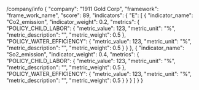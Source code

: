 /company/info
{
    "company": "1911 Gold Corp",
    "framework": "frame_work_name",
    "score": 89,
    "indicators": {
        "E": [
            {
                "indicator_name": "Co2_emission",
                "indicator_weight": 0.2,
                "metrics": {
                    "POLICY_CHILD_LABOR": {
                        "metric_value": 123,
                        "metric_unit": "%",
                        "metric_description": "",
                        "metric_weight": 0.5
                    },
                    "POLICY_WATER_EFFICIENCY": {
                        "metric_value": 123,
                        "metric_unit": "%",
                        "metric_description": "",
                        "metric_weight": 0.5
                    }
                }
            },
            {
                "indicator_name": "So2_emission",
                "indicator_weight": 0.4,
                "metrics": {
                    "POLICY_CHILD_LABOR": {
                        "metric_value": 123,
                        "metric_unit": "%",
                        "metric_description": "",
                        "metric_weight": 0.5
                    },
                    "POLICY_WATER_EFFICIENCY": {
                        "metric_value": 123,
                        "metric_unit": "%",
                        "metric_description": "",
                        "metric_weight": 0.5
                    }
                }
            }
        ]
    }
}